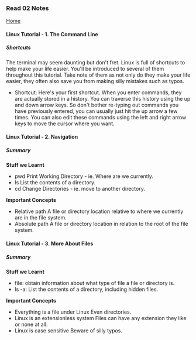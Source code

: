 ### Read 02 Notes

[Home](README.md)

#### Linux Tutorial - 1. The Command Line
##### Shortcuts

The terminal may seem daunting but don't fret. Linux is full of shortcuts to help make your life easier. You'll be introduced to several of them throughout this tutorial. Take note of them as not only do they make your life easier, they often also save you from making silly mistakes such as typos.

* Shortcut: Here's your first shortcut. When you enter commands, they are actually stored in a history. You can traverse this history using the up and down arrow keys. So don't bother re-typing out commands you have previously entered, you can usually just hit the up arrow a few times. You can also edit these commands using the left and right arrow keys to move the cursor where you want.

#### Linux Tutorial - 2. Navigation
##### Summary
**Stuff we Learnt**
* pwd
Print Working Directory - ie. Where are we currently.
* ls
List the contents of a directory.
* cd
Change Directories - ie. move to another directory.

**Important Concepts**
* Relative path
A file or directory location relative to where we currently are in the file system.
* Absolute path
A file or directory location in relation to the root of the file system.

#### Linux Tutorial - 3. More About Files
##### Summary

**Stuff we Learnt**
* file:
    obtain information about what type of file a file or directory is.
* ls -a:
    List the contents of a directory, including hidden files.

**Important Concepts**
* Everything is a file under Linux
    Even directories.
* Linux is an extensionless system
    Files can have any extension they like or none at all.
* Linux is case sensitive
    Beware of silly typos.
